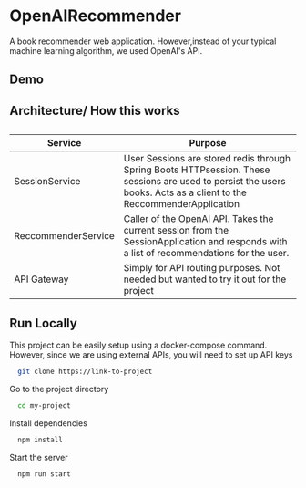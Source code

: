 
# OpenAIRecommender

A book recommender web application. However,instead of your typical machine learning algorithm, we used OpenAI's API.



## Demo






## Architecture/ How this works





## 


| Service   | Purpose  |
|------------|------------|
| SessionService   | User Sessions are stored redis through Spring Boots HTTPsession. These sessions are used to persist the users books. Acts as a client to the ReccommenderApplication   |
| ReccommenderService   | Caller of the OpenAI API. Takes the current session from the SessionApplication and responds with a list of recommendations for the user.    |
| API Gateway   | Simply for API routing purposes. Not needed but wanted to try it out for the project  |









## Run Locally

This project can be easily setup using a docker-compose command. However, since we are using external APIs, you will need to set up API keys 




```bash
  git clone https://link-to-project
```

Go to the project directory

```bash
  cd my-project
```

Install dependencies

```bash
  npm install
```

Start the server

```bash
  npm run start
```

    

